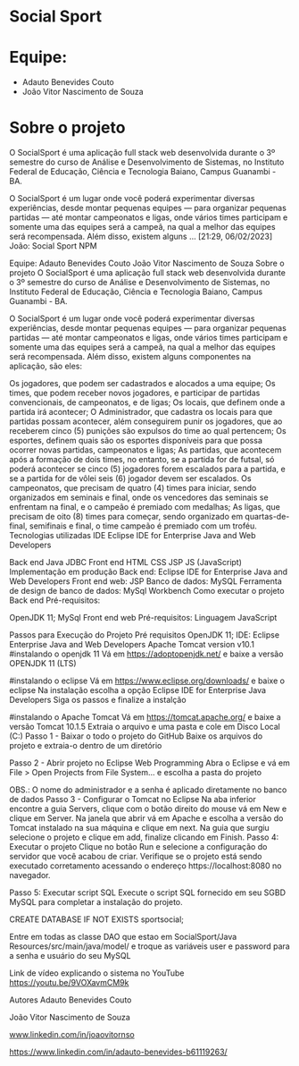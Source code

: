 # Social Sport

# Equipe:

- Adauto Benevides Couto
- João Vitor Nascimento de Souza


# Sobre o projeto

O SocialSport é uma aplicação full stack web desenvolvida durante o 3º semestre do curso de Análise e Desenvolvimento de Sistemas, no Instituto Federal de Educação, Ciência e Tecnologia Baiano, Campus Guanambi - BA. 

O SocialSport é um lugar onde você poderá experimentar diversas experiências, desde montar pequenas equipes — para organizar pequenas partidas — até montar campeonatos e ligas, onde vários times participam e somente uma das equipes será a campeã, na qual a melhor das equipes será recompensada. Além disso, existem alguns …
[21:29, 06/02/2023] João: Social Sport
NPM

Equipe:
Adauto Benevides Couto
João Vitor Nascimento de Souza
Sobre o projeto
O SocialSport é uma aplicação full stack web desenvolvida durante o 3º semestre do curso de Análise e Desenvolvimento de Sistemas, no Instituto Federal de Educação, Ciência e Tecnologia Baiano, Campus Guanambi - BA.

O SocialSport é um lugar onde você poderá experimentar diversas experiências, desde montar pequenas equipes — para organizar pequenas partidas — até montar campeonatos e ligas, onde vários times participam e somente uma das equipes será a campeã, na qual a melhor das equipes será recompensada. Além disso, existem alguns componentes na aplicação, são eles:

Os jogadores, que podem ser cadastrados e alocados a uma equipe;
Os times, que podem receber novos jogadores, e participar de partidas convencionais, de campeonatos, e de ligas;
Os locais, que definem onde a partida irá acontecer;
O Administrador, que cadastra os locais para que partidas possam acontecer, além conseguirem punir os jogadores, que ao receberem cinco (5) punições são expulsos do time ao qual pertencem;
Os esportes, definem quais são os esportes disponíveis para que possa ocorrer novas partidas, campeonatos e ligas;
As partidas, que acontecem após a formação de dois times, no entanto, se a partida for de futsal, só poderá acontecer se cinco (5) jogadores forem escalados para a partida, e se a partida for de vôlei seis (6) jogador devem ser escalados.
Os campeonatos, que precisam de quatro (4) times para iniciar, sendo organizados em seminais e final, onde os vencedores das seminais se enfrentam na final, e o campeão é premiado com medalhas;
As ligas, que precisam de oito (8) times para começar, sendo organizado em quartas-de-final, semifinais e final, o time campeão é premiado com um troféu.
Tecnologias utilizadas
IDE
Eclipse IDE for Enterprise Java and Web Developers

Back end
Java
JDBC
Front end
HTML
CSS
JSP
JS (JavaScript)
Implementação em produção
Back end: Eclipse IDE for Enterprise Java and Web Developers
Front end web: JSP
Banco de dados: MySQL
Ferramenta de design de banco de dados: MySql Workbench
Como executar o projeto
Back end
Pré-requisitos:

OpenJDK 11;
MySql
Front end web
Pré-requisitos: Linguagem JavaScript

Passos para Execução do Projeto
Pré requisitos
OpenJDK 11;
IDE: Eclipse Enterprise Java and Web Developers
Apache Tomcat version v10.1
#instalando o openjdk 11
Vá em https://adoptopenjdk.net/ 
e baixe a versão OPENJDK 11 (LTS)

#instalando o eclipse
Vá em https://www.eclipse.org/downloads/
e baixe o eclipse
Na instalação escolha a opção Eclipse IDE for Enterprise Java Developers
Siga os passos e finalize a instalção


#instalando o Apache Tomcat
Vá em https://tomcat.apache.org/
e baixe a versão Tomcat 10.1.5
Extraia o arquivo e uma pasta e 
cole em Disco Local (C:)
Passo 1 - Baixar o todo o projeto do GitHub
Baixe os arquivos do projeto e extraia-o dentro de um diretório

Passo 2 - Abrir projeto no Eclipse Web Programming
Abra o Eclipse e vá em File > Open Projects from File System... e escolha a pasta do projeto

OBS.: O nome do administrador
e a senha é aplicado diretamente no banco de dados
Passo 3 - Configurar o Tomcat no Eclipse
Na aba inferior encontre a guia Servers, clique com o botão direito do mouse vá em New e clique em Server.
Na janela que abrir vá em Apache e escolha a versão do Tomcat instalado na sua máquina e clique em next.
Na guia que surgiu selecione o projeto e clique em add, finalize clicando em Finish.
Passo 4: Executar o projeto
Clique no botão Run e selecione a configuração do servidor que você acabou de criar. Verifique se o projeto está sendo executado corretamento acessando o endereço https://localhost:8080 no navegador.

Passo 5: Executar script SQL
Execute o script SQL fornecido em seu SGBD MySQL para completar a instalação do projeto.

CREATE DATABASE IF NOT EXISTS sportsocial;

Entre em todas as classe DAO que estao em SocialSport/Java Resources/src/main/java/model/ e troque as variáveis user e password para a senha e usuário do seu MySQL

Link de vídeo explicando o sistema no YouTube
https://youtu.be/9VOXavmCM9k

Autores
Adauto Benevides Couto

João Vitor Nascimento de Souza


www.linkedin.com/in/joaovitornso

https://www.linkedin.com/in/adauto-benevides-b61119263/

